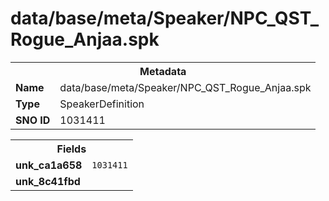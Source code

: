 <h1>data/base/meta/Speaker/NPC_QST_Rogue_Anjaa.spk</h1><table><tr><th colspan="100%">Metadata</th></tr><tr><td><b>Name</b></td><td>data/base/meta/Speaker/NPC_QST_Rogue_Anjaa.spk</td></tr><tr><td><b>Type</b></td><td>SpeakerDefinition</td></tr><tr><td><b>SNO ID</b></td><td>1031411</td></tr></table>

<table><tr><th colspan="100%">Fields</th></tr><tr><td><b>unk_ca1a658</b></td><td><code>1031411</code></td></tr><tr><td><b>unk_8c41fbd</b></td><td></td></tr></table>

